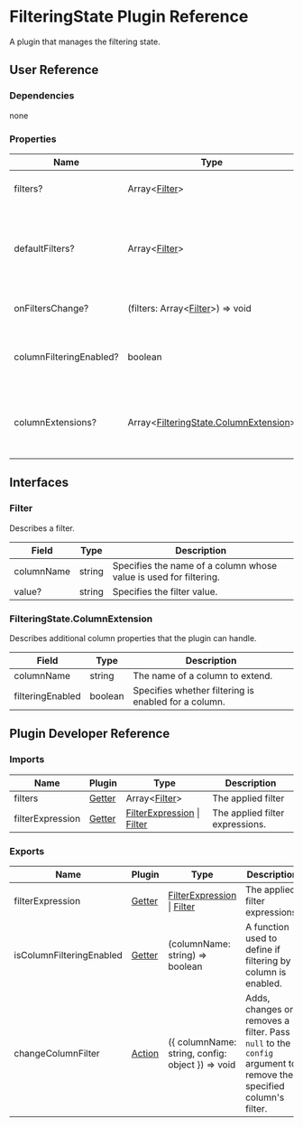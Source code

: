 # FilteringState Plugin Reference

A plugin that manages the filtering state.

## User Reference

### Dependencies

none

### Properties

Name | Type | Default | Description
-----|------|---------|------------
filters? | Array&lt;[Filter](#filter)&gt; | | Specifies the applied filters.
defaultFilters? | Array&lt;[Filter](#filter)&gt; | [] | Specifies the filters initially applied in the uncontrolled mode.
onFiltersChange? | (filters: Array&lt;[Filter](#filter)&gt;) => void | | Handles filter changes.
columnFilteringEnabled? | boolean | true | Specifies whether filtering is enabled for all columns.
columnExtensions? | Array&lt;[FilteringState.ColumnExtension](#filteringstatecolumnextension)&gt; | | Additional column properties that the plugin can handle.

## Interfaces

### Filter

Describes a filter.

Field | Type | Description
------|------|------------
columnName | string | Specifies the name of a column whose value is used for filtering.
value? | string | Specifies the filter value.

### FilteringState.ColumnExtension

Describes additional column properties that the plugin can handle.

Field | Type | Description
------|------|------------
columnName | string | The name of a column to extend.
filteringEnabled | boolean | Specifies whether filtering is enabled for a column.

## Plugin Developer Reference

### Imports

Name | Plugin | Type | Description
-----|--------|------|------------
filters | [Getter](../../../dx-react-core/docs/reference/getter.md) | Array&lt;[Filter](#filter)&gt; | The applied filter
filterExpression | [Getter](../../../dx-react-core/docs/reference/getter.md) | [FilterExpression](integrated-filtering.md#filterexpression) &#124; [Filter](#filter) | The applied filter expressions.

### Exports

Name | Plugin | Type | Description
-----|--------|------|------------
filterExpression | [Getter](../../../dx-react-core/docs/reference/getter.md)  | [FilterExpression](integrated-filtering.md#filterexpression) &#124; [Filter](#filter) | The applied filter expressions.
isColumnFilteringEnabled | [Getter](../../../dx-react-core/docs/reference/getter.md) | (columnName: string) => boolean | A function used to define if filtering by a column is enabled.
changeColumnFilter | [Action](../../../dx-react-core/docs/reference/action.md) | ({ columnName: string, config: object }) => void | Adds, changes or removes a filter. Pass `null` to the `config` argument to remove the specified column's filter.
